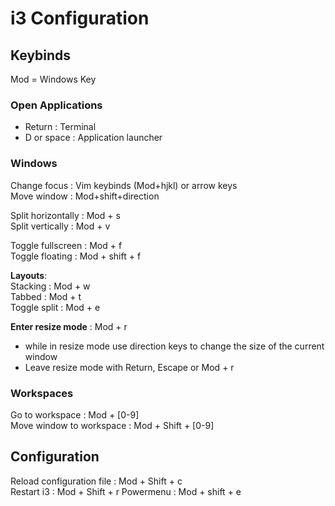 # i3 Configuration


## Keybinds

Mod = Windows Key

### Open Applications
- Return : Terminal  
- D or space : Application launcher

### Windows
Change focus : Vim keybinds (Mod+hjkl) or arrow keys  
Move window : Mod+shift+direction  

Split horizontally : Mod + s   
Split vertically : Mod + v  

Toggle fullscreen : Mod + f  
Toggle floating : Mod + shift + f  

**Layouts**:  
Stacking : Mod + w  
Tabbed : Mod + t  
Toggle split : Mod + e  

**Enter resize mode** : Mod + r
- while in resize mode use direction keys to change the size of the current window
- Leave resize mode with Return, Escape or Mod + r


### Workspaces
Go to workspace : Mod + \[0-9\]  
Move window to workspace : Mod + Shift + \[0-9\]  

## Configuration

Reload configuration file : Mod + Shift + c  
Restart i3 : Mod + Shift + r
Powermenu : Mod + shift + e

